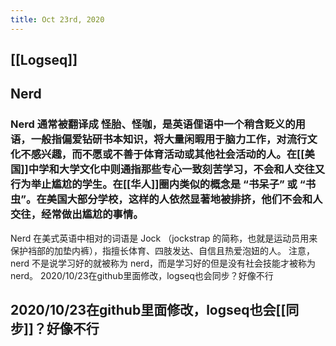 ```yaml
---
title: Oct 23rd, 2020
---
```


## [[Logseq]]
## Nerd
### Nerd 通常被翻译成 怪胎、怪咖，是英语俚语中一个稍含贬义的用语，一般指偏爱钻研书本知识，将大量闲暇用于脑力工作，对流行文化不感兴趣，而不愿或不善于体育活动或其他社会活动的人。在[[美国]]中学和大学文化中则通指那些专心一致刻苦学习，不会和人交往又行为举止尴尬的学生。在[[华人]]圈内类似的概念是 “书呆子” 或 “书虫”。在美国大部分学校，这样的人依然显著地被排挤，他们不会和人交往，经常做出尴尬的事情。
Nerd 在美式英语中相对的词语是 Jock （jockstrap 的简称，也就是运动员用来保护裆部的加垫内裤），指擅长体育、四肢发达、自信且热爱泡妞的人。
注意，nerd 不是说学习好的就被称为 nerd，而是学习好的但是没有社会技能才被称为 nerd。 2020/10/23在github里面修改，logseq也会同步？好像不行
## 2020/10/23在github里面修改，logseq也会[[同步]]？好像不行
